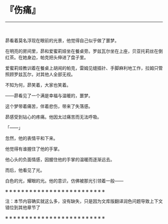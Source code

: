 # 『伤痛』

------

　

昴看着莫名浮现在眼前的光景，他觉得自己似乎做了噩梦。

在明亮的房间里，昴和爱蜜莉娅坐在餐桌旁。罗兹瓦尔坐在上座，贝亚托莉丝在倒红茶。在她身边，帕克把头伸进了盘子里。

爱蜜莉娅教训着在餐桌上胡闹的帕克，雷姆见缝插针、手脚麻利地工作，拉姆只管照顾罗兹瓦尔，对其他人全部无视。

不知为何，昴笑着，大家也笑着。

——昴看见了一个满是幸福与温暖的，噩梦。

这个梦带着痛苦，伴着悲伤，带来了失落感。

昴感受到钻心的疼痛。他因太过痛苦而无法呼吸。

「——」

忽然，他的表情平和下来。

他觉得有谁握住了他的手掌。

他心头的负面情感，因握住他的手掌的温暖而逐渐远去。

而后，他看见了光。

白色的光，耀眼的光。他的意识，仿佛被那光引领着一般——

※ ※ ※ ※ ※ ※ ※ ※ ※ ※ ※ ※ ※ ※ ※ ※ ※ ※ ※ ※ ※ ※ ※ ※ ※

注：本节内容确实就这么多，没有缺失，只是因为文库版翻译润色问题导致上下文错位到其他章节了

※ ※ ※ ※ ※ ※ ※ ※ ※ ※ ※ ※ ※ ※ ※ ※ ※ ※ ※ ※ ※ ※ ※ ※ ※

